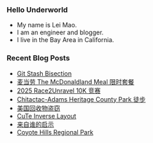 ### Hello Underworld

- My name is Lei Mao.
- I am an engineer and blogger.
- I live in the Bay Area in California.


### Recent Blog Posts

<!-- BLOG-POST-LIST:START -->
- [Git Stash Bisection](https://leimao.github.io/blog/Git-Stash-Bisection/)
- [麦当劳 The McDonaldland Meal 限时套餐](https://leimao.github.io/essay/Mcdonalds-The-McDonaldland-Meal/)
- [2025 Race2Unravel 10K 竞赛](https://leimao.github.io/life/2025-Race2Unravel-10K/)
- [Chitactac-Adams Heritage County Park 徒步](https://leimao.github.io/life/Chitactac-Adams-Heritage-County-Park/)
- [美国回收物盗窃](https://leimao.github.io/essay/%E7%BE%8E%E5%9B%BD%E5%9B%9E%E6%94%B6%E7%89%A9%E7%9B%97%E7%AA%83/)
- [CuTe Inverse Layout](https://leimao.github.io/blog/CuTe-Inverse-Layout/)
- [来自谁的启示](https://leimao.github.io/essay/%E6%9D%A5%E8%87%AA%E8%B0%81%E7%9A%84%E5%90%AF%E7%A4%BA-Revelations-2025/)
- [Coyote Hills Regional Park](https://leimao.github.io/photography/Coyote-Hills-Regional-Park-2025-08-09/)
<!-- BLOG-POST-LIST:END -->
